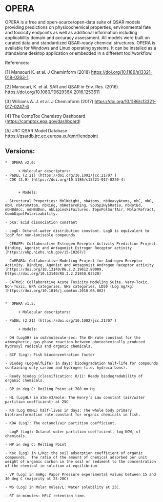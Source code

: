 # OPERA
OPERA is a free and open-source/open-data suite of QSAR models providing predictions on physicochemical properties, environmental fate and toxcicity endpoints as well as additional information including applicability domain and accuracy assessment. All models were built on curated data and standardized QSAR-ready chemical structures. OPERA is available for Windows and Linux operating systems. It can be installed as a standalone desktop application or embedded in a different tool/workflow. 


References:

[1] Mansouri K. et al. J Cheminform (2018) https://doi.org/10.1186/s13321-018-0263-1.

[2] Mansouri, K. et al. SAR and QSAR in Env. Res. (2016). https://doi.org/10.1080/1062936X.2016.1253611

[3] Williams A. J. et al. J Cheminform (2017) https://doi.org/10.1186/s13321-017-0247-6

[4] The CompTox Chemistry Dashboard (https://comptox.epa.gov/dashboard)

[5] JRC QSAR Model Database https://qsardb.jrc.ec.europa.eu/qmrf/endpoint



Versions:
---------

    *  OPERA v2.0:

          + Molecular descriptors:  
    - PaDEL (2.21) (https://doi.org/10.1002/jcc.21707 )
    - CDK (2.0) (https://doi.org/10.1186/s13321-017-0220-4)
 

          + Models:
   
    - Structural Properties: MolWeight, nbAtoms, nbHeavyAtoms, nbC, nbO, nbN, nbAromAtom, nbRing, nbHeteroRing, Sp3Sp2HybRatio, nbRotBd, nbHBdAcc, ndHBdDon, nbLipinskiFailures, TopoPolSurfAir, MolarRefract, CombDipolPolarizability.

    - pKa: acid dissociation constant

    - LogD: Octanol-water distribution constant. LogD is equivalent to logP for non-ionisable compounds.

    - CERAPP: Collaborative Estrogen Receptor Activity Prediction Project. Binding, Agonist and Antagonist Estrogen Receptor activity (https://ehp.niehs.nih.gov/15-10267/)

    - CoMPARA: Collaborative Modeling Project for Androgen Receptor Activity. Binding, Agonist and Antagonist Androgen Receptor activity (https://doi.org/10.13140/RG.2.2.19612.80009, https://doi.org/10.13140/RG.2.2.21850.03520)

    - CATMoS: Collaborative Acute Toxicity Modeling Suite. Very-Toxic, Non-Toxic, EPA categories, GHS categories, LD50 (Log mg/kg) (https://doi.org/10.1016/j.comtox.2018.08.002)


    *  OPERA v1.5:

          + Molecular descriptors: 
   
    - PaDEL (2.21) (https://doi.org/10.1002/jcc.21707 )

          + Models:
   
    - OH (LogOH) in cm3/molecule-sec: The OH rate constant for the atmospheric, gas-phase reaction between photochemically produced hydroxyl radicals and organic chemicals.

    - BCF (Log): Fish bioconcentration factor

    - Biodeg (LogHalfLife) in days: biodegradation half-life for compounds containing only carbon and hydrogen (i.e. hydrocarbons). 

    - Ready_biodeg (classification: 0/1): Ready biodegradability of organic chemicals. 

    - BP in deg C: Boiling Point at 760 mm Hg

    - HL (LogHL) in atm-m3/mole: The Henry’s Law constant (air/water partition coefficient) at 25C

    - Km (Log KmHL) half-lives in days: The whole body primary biotransformation rate constant for organic chemicals in fish. 

    - KOA (Log): The octanol/air partition coefficient.

    - LogP (Log): Octanol-water partition coefficient, log KOW, of chemicals.

    - MP in deg C: Melting Point

    - Koc (Log) in L/Kg: the soil adsorption coefficient of organic compounds.  The ratio of the amount of chemical adsorbed per unit weight of organic carbon in the soil or sediment to the concentration of the chemical in solution at equilibrium.

    - VP (Log) in mmHg: Vapor Pressure experimental values between 15 and 30 deg C (majority at 25-20C)

    - WS (Log) in Molar moles/L: Water solubility at 25C. 

    - RT in minutes: HPLC retention time.

